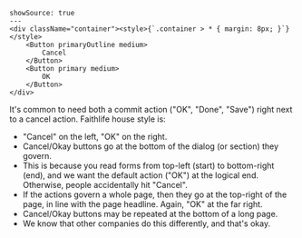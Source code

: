 ```react
showSource: true
---
<div className="container"><style>{`.container > * { margin: 8px; }`}</style>
	<Button primaryOutline medium>
		Cancel
	</Button>
	<Button primary medium>
		OK
	</Button>
</div>
```

It's common to need both a commit action ("OK", "Done", "Save") right next to a cancel action. Faithlife house style is:

* "Cancel" on the left, "OK" on the right.
* Cancel/Okay buttons go at the bottom of the dialog (or section) they govern.
* This is because you read forms from top-left (start) to bottom-right (end), and we want the default action ("OK") at the logical end. Otherwise, people accidentally hit "Cancel".
* If the actions govern a whole page, then they go at the top-right of the page, in line with the page headline. Again, "OK" at the far right.
* Cancel/Okay buttons may be repeated at the bottom of a long page.
* We know that other companies do this differently, and that's okay.
